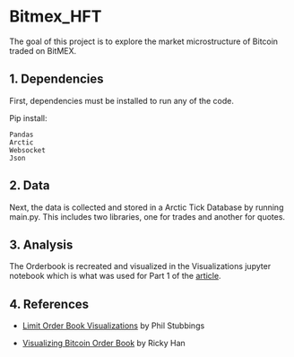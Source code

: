 # Bitmex_HFT

The goal of this project is to explore the market microstructure of Bitcoin traded on BitMEX. 

## 1. Dependencies 
First, dependencies must be installed to run any of the code.

Pip install:
```
Pandas
Arctic
Websocket
Json
```

## 2. Data
Next, the data is collected and stored in a Arctic Tick Database by running main.py. 
This includes two libraries, one for trades and another for quotes.

## 3. Analysis
The Orderbook is recreated and visualized in the Visualizations jupyter notebook which is what was used for Part 1 of the [article](https://www.linkedin.com/pulse/bitcoin-hft-part-1-data-ob-visualizations-jan-gobeli/).


## 4. References

* [Limit Order Book Visualizations](http://parasec.net/transmission/order-book-visualisation/) by Phil Stubbings

* [Visualizing Bitcoin Order Book](https://rickyhan.com/jekyll/update/2017/09/24/visualizing-order-book.html) by Ricky Han